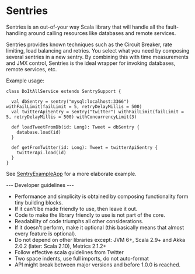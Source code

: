 Sentries
===============

Sentries is an out-of-your way Scala library that will handle all the fault-handling
around calling resources like databases and remote services.

Sentries provides known techniques such as the Circuit Breaker, rate limiting,
load balancing and retries. You select what you need by composing several sentries
in a new sentry.
By combining this with time measurements and JMX control, Sentries is the ideal wrapper
for invoking databases, remote services, etc.

Example usage:

    class DoItAllService extends SentrySupport {

      val dbSentry = sentry("mysql:localhost:3366") withFailLimit(failLimit = 5, retryDelayMillis = 500)
      val twitterApiSentry = sentry("twitter") withFailLimit(failLimit = 5, retryDelayMillis = 500) withConcurrencyLimit(3)

      def loadTweetFromDb(id: Long): Tweet = dbSentry {
        database.load(id)
      }

      def getFromTwitter(id: Long): Tweet = twitterApiSentry {
        twitterApi.load(id)
      }
    }

See [SentryExampleApp](/src/main/scala/nl/grons/sentries/examples/SentryExampleApp.scala) for a more elaborate example.

--- Developer guidelines ---

* Performance and simplicity is obtained by composing functionality form tiny building blocks.
* If it can't be made friendly to use, then leave it out.
* Code to make the library friendly to use is not part of the core.
* Readability of code triumphs all other considerations.
* If it doesn't perform, make it optional (this basically means that almost every feature is optional).
* Do not depend on other libraries except: JVM 6+, Scala 2.9+ and Akka 2.0.2 (later: Scala 2.10), Metrics 2.1.2+
* Follow effective scala guidelines from Twitter
* Two space indents, use full imports, do not auto-format
* API might break between major versions and before 1.0.0 is reached.
